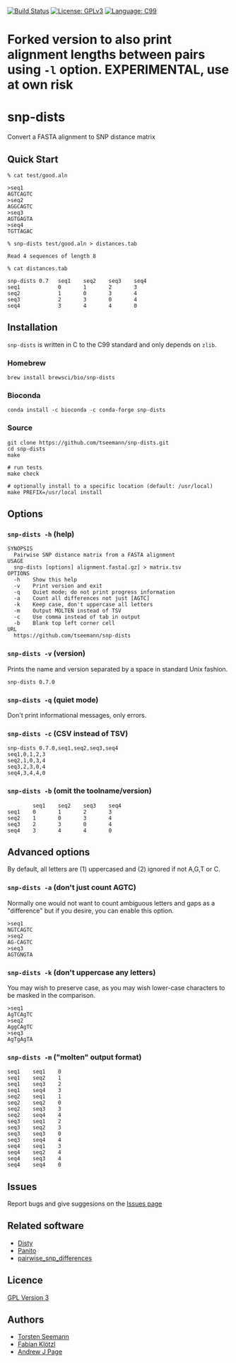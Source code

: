 [![Build Status](https://travis-ci.org/tseemann/snp-dists.svg?branch=master)](https://travis-ci.org/tseemann/snp-dists)
[![License: GPLv3](https://img.shields.io/badge/License-GPL%20v3-blue.svg)](https://www.gnu.org/licenses/gpl-3.0)
[![Language: C99](https://img.shields.io/badge/Language-C99-orangered.svg)](https://en.wikipedia.org/wiki/C99)
<!-- ![Zenodo](https://zenodo.org/badge/DOI/10.5281/zenodo.1411986.svg) -->

# Forked version to also print alignment lengths between pairs using `-l` option. EXPERIMENTAL, use at own risk

# snp-dists

Convert a FASTA alignment to SNP distance matrix

## Quick Start

```
% cat test/good.aln

>seq1
AGTCAGTC
>seq2
AGGCAGTC
>seq3
AGTGAGTA
>seq4
TGTTAGAC

% snp-dists test/good.aln > distances.tab

Read 4 sequences of length 8

% cat distances.tab

snp-dists 0.7   seq1    seq2    seq3    seq4
seq1            0       1       2       3
seq2            1       0       3       4
seq3            2       3       0       4
seq4            3       4       4       0
```

## Installation

`snp-dists` is written in C to the C99 standard and only depends on `zlib`.

### Homebrew
```
brew install brewsci/bio/snp-dists
```

### Bioconda
```
conda install -c bioconda -c conda-forge snp-dists
```

### Source

```
git clone https://github.com/tseemann/snp-dists.git
cd snp-dists
make

# run tests
make check

# optionally install to a specific location (default: /usr/local)
make PREFIX=/usr/local install
```

## Options

### `snp-dists -h` (help)

```
SYNOPSIS
  Pairwise SNP distance matrix from a FASTA alignment
USAGE
  snp-dists [options] alignment.fasta[.gz] > matrix.tsv
OPTIONS
  -h    Show this help
  -v    Print version and exit
  -q    Quiet mode; do not print progress information
  -a    Count all differences not just [AGTC]
  -k    Keep case, don't uppercase all letters
  -m    Output MOLTEN instead of TSV
  -c    Use comma instead of tab in output
  -b    Blank top left corner cell
URL
  https://github.com/tseemann/snp-dists
```

### `snp-dists -v` (version)

Prints the name and version separated by a space in standard Unix fashion.

```
snp-dists 0.7.0
```

### `snp-dists -q` (quiet mode)

Don't print informational messages, only errors.

### `snp-dists -c` (CSV instead of TSV)

```
snp-dists 0.7.0,seq1,seq2,seq3,seq4
seq1,0,1,2,3
seq2,1,0,3,4
seq3,2,3,0,4
seq4,3,4,4,0
```

### `snp-dists -b` (omit the toolname/version)

```
        seq1    seq2    seq3    seq4
seq1    0       1       2       3
seq2    1       0       3       4
seq3    2       3       0       4
seq4    3       4       4       0
```


## Advanced options

By default, all letters are (1) uppercased and (2) ignored if not A,G,T or C.

### `snp-dists -a` (don't just count AGTC)

Normally one would not want to count ambiguous letters and gaps as a "difference"
but if you desire, you can enable this option.

```
>seq1
NGTCAGTC
>seq2
AG-CAGTC
>seq3
AGTGNGTA
```

### `snp-dists -k` (don't uppercase any letters)

You may wish to preserve case, as you may wish lower-case characters
to be masked in the comparison.
```
>seq1
AgTCAgTC
>seq2
AggCAgTC
>seq3
AgTgAgTA
```

### `snp-dists -m` ("molten" output format)
```
seq1    seq1    0
seq1    seq2    1
seq1    seq3    2
seq1    seq4    3
seq2    seq1    1
seq2    seq2    0
seq2    seq3    3
seq2    seq4    4
seq3    seq1    2
seq3    seq2    3
seq3    seq3    0
seq3    seq4    4
seq4    seq1    3
seq4    seq2    4
seq4    seq3    4
seq4    seq4    0
```

## Issues

Report bugs and give suggesions on the
[Issues page](https://github.com/tseemann/snp-dists/issues)

## Related software

* [Disty](https://github.com/c2-d2/disty)
* [Panito](https://github.com/sanger-pathogens/panito)
* [pairwise_snp_differences](https://github.com/MDU-PHL/pairwise_snp_differences/blob/master/pairwise_snp_differences.Rmd)

## Licence

[GPL Version 3](https://raw.githubusercontent.com/tseemann/snp-dists/master/LICENSE)

## Authors

* [Torsten Seemann](https://github.com/tseemann)
* [Fabian Klötzl](https://github.com/kloetzl)
* [Andrew J Page](https://github.com/andrewjpage)
